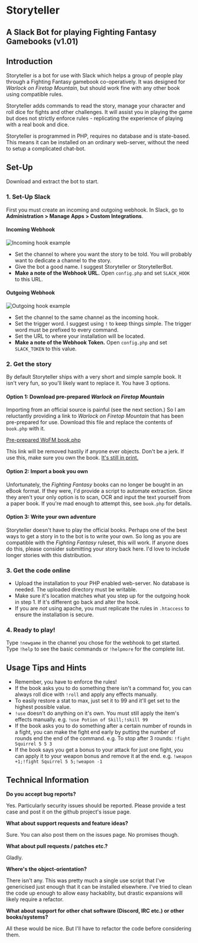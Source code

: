 # Storyteller
## A Slack Bot for playing Fighting Fantasy Gamebooks (v1.01)

## Introduction
Storyteller is a bot for use with Slack which helps a group of people play through a Fighting Fantasy gamebook co-operatively. It was designed for _Warlock on Firetop Mountain_, but should work fine with any other book using compatible rules.

Storyteller adds commands to read the story, manage your character and roll dice for fights and other challenges. It will assist you in playing the game but does not strictly enforce rules - replicating the experience of playing with a real book and dice.

Storyteller is programmed in PHP, requires no database and is state-based. This means it can be installed on an ordinary web-server, without the need to setup a complicated chat-bot.

## Set-Up
Download and extract the bot to start.

### 1. Set-Up Slack
First you must create an incoming and outgoing webhook. In Slack, go to **Administration > Manage Apps > Custom Integrations**.

#### Incoming Webhook
![Incoming hook example](../master/example-slack-webhooks/slack_incoming_hook_example.jpg)

- Set the channel to where you want the story to be told. You will probably want to dedicate a channel to the story.
- Give the bot a good name. I suggest Storyteller or StorytellerBot.
- **Make a note of the Webhook URL.** Open `config.php` and set `SLACK_HOOK` to this URL.

#### Outgoing Webhook
![Outgoing hook example](../master/example-slack-webhooks/slack_outgoing_hook_example.jpg)

- Set the channel to the same channel as the incoming hook.
- Set the trigger word. I suggest using `!` to keep things simple. The trigger word must be prefixed to every command.
- Set the URL to where your installation will be located.
- **Make a note of the Webhook Token.** Open `config.php` and set `SLACK_TOKEN` to this value.

### 2. Get the story
By default Storyteller ships with a very short and simple sample book. It isn't very fun, so you'll likely want to replace it. You have 3 options.

#### Option 1: Download pre-prepared _Warlock on Firetop Mountain_
Importing from an official source is painful (see the next section.) So I am reluctantly providing a link to _Warlock on Firetop Mountain_ that has been pre-prepared for use. Download this file and replace the contents of `book.php` with it.

[Pre-prepared WoFM book.php](https://pastebin.com/raw/wBr63c10)

This link will be removed hastily if anyone ever objects. Don't be a jerk. If use this, make sure you own the book. [It's still in print.](https://www.amazon.co.uk/Fighting-Fantasy-Warlock-Firetop-Mountain/dp/1407181300)

#### Option 2: Import a book you own
Unfortunately, the _Fighting Fantasy_ books can no longer be bought in an eBook format. If they were, I'd provide a script to automate extraction. Since they aren't your only option is to scan, OCR and input the text yourself from a paper book. If you're mad enough to attempt this, see `book.php` for details.

#### Option 3: Write your own adventure
Storyteller doesn't have to play the official books. Perhaps one of the best ways to get a story in to the bot is to write your own. So long as you are compatible with the _Fighting Fantasy_ ruleset, this will work. If anyone does do this, please consider submitting your story back here. I'd love to include longer stories with this distribution.

### 3. Get the code online
- Upload the installation to your PHP enabled web-server. No database is needed. The uploaded directory must be writable.
- Make sure it's location matches what you step up for the outgoing hook in step 1. If it's different go back and alter the hook.
- If you are _not_ using apache, you must replicate the rules in `.htaccess` to ensure the installation is secure.

### 4. Ready to play!
Type `!newgame` in the channel you chose for the webhook to get started. Type `!help` to see the basic commands or `!helpmore` for the complete list.

## Usage Tips and Hints
- Remember, you have to enforce the rules!
- If the book asks you to do something there isn't a command for, you can always roll dice with `!roll` and apply any effects manually.
- To easily restore a stat to max, just set it to 99 and it'll get set to the highest possible value.
- `!use` doesn't do anything on it's own. You must still apply the item's effects manually. e.g. `!use Potion of Skill;!skill 99`
- If the book asks you to do something after a certain number of rounds in a fight, you can make the fight end early by putting the number of rounds end the end of the command. e.g. To stop after 3 rounds: `!fight Squirrel 5 5 3`
- If the book says you get a bonus to your attack for just one fight, you can apply it to your weapon bonus and remove it at the end. e.g. `!weapon +1;!fight Squirrel 5 5;!weapon -1`

## Technical Information
**Do you accept bug reports?**

Yes. Particularly security issues should be reported. Please provide a test case and post it on the github project's issue page.

**What about support requests and feature ideas?**

Sure. You can also post them on the issues page. No promises though.

**What about pull requests / patches etc.?**

Gladly.

**Where's the object-orientation?**

There isn't any. This was pretty much a single use script that I've genericised just enough that it can be installed elsewhere. I've tried to clean the code up enough to allow easy hackablity, but drastic expansions will likely require a refactor.

**What about support for other chat software (Discord, IRC etc.) or other books/systems?**

All these would be nice. But I'll have to refactor the code before considering them.

